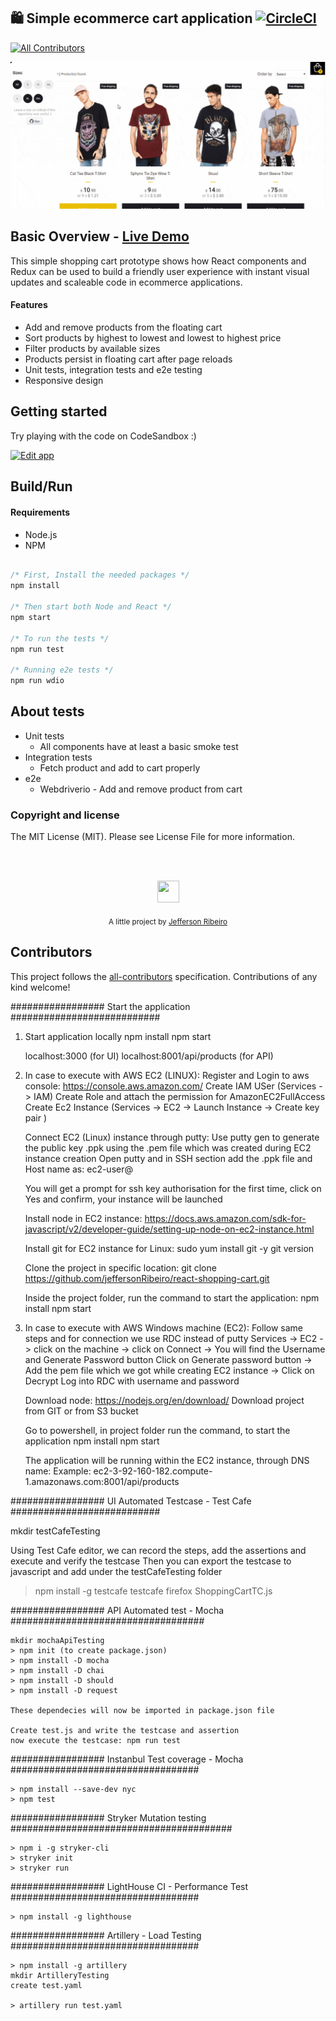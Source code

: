 ## 🛍️ Simple ecommerce cart application [![CircleCI](https://circleci.com/gh/jeffersonRibeiro/react-shopping-cart.svg?style=svg)](https://circleci.com/gh/jeffersonRibeiro/react-shopping-cart)
[![All Contributors](https://img.shields.io/badge/all_contributors-5-orange.svg?style=flat-square)](#contributors)

<p align="center">

  <img src="./doc/react-shopping-cart-min.gif">
</p>

## Basic Overview - [Live Demo](https://react-shopping-cart-67954.firebaseapp.com/)

This simple shopping cart prototype shows how React components and Redux can be used to build a
friendly user experience with instant visual updates and scaleable code in ecommerce applications.

#### Features

- Add and remove products from the floating cart
- Sort products by highest to lowest and lowest to highest price
- Filter products by available sizes
- Products persist in floating cart after page reloads
- Unit tests, integration tests and e2e testing
- Responsive design

## Getting started

Try playing with the code on CodeSandbox :)

[![Edit app](https://codesandbox.io/static/img/play-codesandbox.svg)](https://codesandbox.io/s/74rykw70qq)

## Build/Run

#### Requirements

- Node.js
- NPM

```javascript

/* First, Install the needed packages */
npm install

/* Then start both Node and React */
npm start

/* To run the tests */
npm run test

/* Running e2e tests */
npm run wdio


```

## About tests

- Unit tests
  - All components have at least a basic smoke test
- Integration tests
  - Fetch product and add to cart properly
- e2e
  - Webdriverio - Add and remove product from cart

### Copyright and license

The MIT License (MIT). Please see License File for more information.

<br/>
<br/>

<p align="center"><img src="http://www.jeffersonribeiro.com/assets/img/apple-icon-180x180.png" width="35" height="35"/></p>
<p align="center">
<sub>A little project by <a href="http://www.jeffersonribeiro.com/">Jefferson Ribeiro</a></sub>
</p>

## Contributors
This project follows the [all-contributors](https://github.com/all-contributors/all-contributors) specification. Contributions of any kind welcome!

################# Start the application ###########################
1. Start application locally
   npm install
   npm start

   localhost:3000 (for UI)
   localhost:8001/api/products (for API)

2. In case to execute with AWS EC2 (LINUX):
    Register and Login to aws console: https://console.aws.amazon.com/
    Create IAM USer (Services -> IAM)
    Create Role and attach the permission for AmazonEC2FullAccess
    Create Ec2 Instance (Services -> EC2 -> Launch Instance -> Create key pair )

    Connect EC2 (Linux) instance through putty:
    Use putty gen to generate the public key .ppk using the .pem file which was created during EC2 instance creation
    Open putty and in SSH section add the .ppk file and
    Host name as: ec2-user@<DNS name of the EC2 instance>

    You will get a prompt for ssh key authorisation for the first time, click on Yes and confirm, your instance will be launched

    Install node in EC2 instance:
    https://docs.aws.amazon.com/sdk-for-javascript/v2/developer-guide/setting-up-node-on-ec2-instance.html

    Install git for EC2 instance for Linux:
    sudo yum install git -y
    git version

    Clone the project in specific location:
    git clone https://github.com/jeffersonRibeiro/react-shopping-cart.git

    Inside the project folder, run the command to start the application:
    npm install
    npm start

3. In case to execute with AWS Windows machine (EC2):
   Follow same steps and for connection we use RDC instead of putty
   Services -> EC2 -> click on the machine -> click on Connect -> You will find the Username and Generate Password button
   Click on Generate password button -> Add the pem file which we got while creating EC2 instance -> Click on Decrypt
   Log into RDC with username and password

   Download node: https://nodejs.org/en/download/
   Download project from GIT or from S3 bucket

   Go to powershell, in project folder run the command, to start the application
   npm install
   npm start

   The application will be running within the EC2 instance, through DNS name:
   Example:
   ec2-3-92-160-182.compute-1.amazonaws.com:8001/api/products

################# UI Automated Testcase - Test Cafe ###########################

   mkdir testCafeTesting

   Using Test Cafe editor, we can record the steps, add the assertions and execute and verify the testcase
      Then you can export the testcase to javascript and add under the testCafeTesting folder

   > npm install -g testcafe
   > testcafe firefox ShoppingCartTC.js

################# API Automated test - Mocha ###################################

    mkdir mochaApiTesting
    > npm init (to create package.json)
    > npm install -D mocha
    > npm install -D chai
    > npm install -D should
    > npm install -D request

    These dependecies will now be imported in package.json file

    Create test.js and write the testcase and assertion
    now execute the testcase: npm run test

################# Instanbul Test coverage - Mocha ##################################

    > npm install --save-dev nyc
    > npm test

################# Stryker Mutation testing ########################################

    > npm i -g stryker-cli
    > stryker init
    > stryker run

################# LightHouse CI - Performance Test ##################################

    > npm install -g lighthouse

################# Artillery - Load Testing ##################################

    > npm install -g artillery
    mkdir ArtilleryTesting
    create test.yaml

    > artillery run test.yaml


